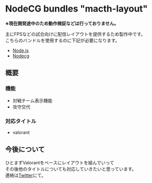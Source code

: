 # NodeCG bundles "macth-layout"
**※現在開発途中のため動作検証などは行っておりません。**

主にFPSなどの試合向けに配信レイアウトを提供するため製作中です。    
こちらのバンドルを使用するのに下記が必要になります。 
- [Node.js](https://nodejs.org/ja/)
- [Nodecg](https://nodecg.com/)

## 概要
### 機能
- 対戦チーム表示機能
- 攻守交代

### 対応タイトル
- valorant

## 今後について
ひとまずValorantをベースにレイアウトを組んでいって  
その後他のタイトルについても対応していきたいと思っています。  
連絡は[Twitter](https://twitter.com/ken7253_)にて。